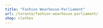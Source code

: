 ```yaml
---
title: "Fashion Wearhouse-Parliament"
url: /toronto/fashion-wearhouse-parliament/
shop: clothes
---
```

